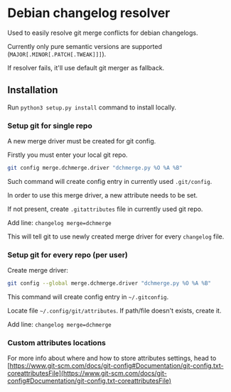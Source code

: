 # Debian changelog resolver

Used to easily resolve git merge conflicts for debian changelogs.

Currently only pure semantic versions are supported (`MAJOR[.MINOR[.PATCH[.TWEAK]]]`).

If resolver fails, it'll use default git merger as fallback.

## Installation

Run `python3 setup.py install` command to install locally.

### Setup git for single repo

A new merge driver must be created for git config.

Firstly you must enter your local git repo.

```sh
git config merge.dchmerge.driver "dchmerge.py %O %A %B"
```

Such command will create config entry in currently used `.git/config`.

In order to use this merge driver, a new attribute needs to be set.

If not present, create `.gitattributes` file in currently used git repo.

Add line: `changelog merge=dchmerge`

This will tell git to use newly created merge driver for every `changelog` file.

### Setup git for every repo (per user)

Create merge driver:

```sh
git config --global merge.dchmerge.driver "dchmerge.py %O %A %B"
```

This command will create config entry in `~/.gitconfig`.

Locate file `~/.config/git/attributes`. If path/file doesn't exists, create it.

Add line: `changelog merge=dchmerge`

### Custom attributes locations

For more info about where and how to store attributes settings, head to [https://www.git-scm.com/docs/git-config#Documentation/git-config.txt-coreattributesFile](https://www.git-scm.com/docs/git-config#Documentation/git-config.txt-coreattributesFile)
